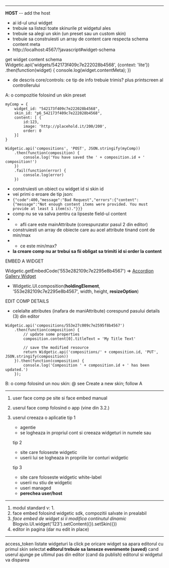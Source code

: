 

----------------

**HOST**
-- add the host


- ai id-ul unui widget
- trebuie sa listezi toate skinurile pt widgetul ales
- trebuie sa alegi un skin (un preset sau un custom skin)
- trebuie sa construiesti un array de content care respecta schema content meta
- http://localhost:4567/?javascript#widget-schema

get widget content schema
Widgetic.api('widgets/542173f409c7e222028b4568', {context: 'lite'})
    .then(function(widget) {
        console.log(widget.contentMeta);
    })
- de descris core/controls: ce tip de info trebuie trimis? plus printscreen al controllerului

A: o compozitie folosind un skin preset
```
myComp = {
    widget_id: "542173f409c7e222028b4568",
    skin_id: "p6_542173f409c7e222028b4568",
    content: [ {
        id:123,
        image: 'http://placehold.it/200/200',
        order: 0
    }]
}

Widgetic.api('compositions', 'POST', JSON.stringify(myComp))
    .then(function(composition) {
        console.log('You have saved the ' + composition.id + ' composition!')
    })
    .fail(function(error) {
        console.log(error)
    })
```
- construiesti un obiect cu widget id si skin id
- vei primi o eroare de tip json:
- `{"code":400,"message":"Bad Request","errors":{"content":{"message":"Not enough content items were provided. You must provide at least 1 item(s)."}}}`
- comp nu se va salva pentru ca lipseste field-ul content
- - afli care este mainAttribute (corespunzator pasul 2 din editor)
- construiesti un array de obiecte care au acel attribute tinand cont de min/max
- - ce este min/max?
- **la creare comp nu ar trebui sa fii obligat sa trimiti id si order la content**


EMBED A WIDGET

Widgetic.getEmbedCode('553e282109c7e2295e8b4567') =>
<a href="https://widgetic.com/widgets/photo/accordion-gallery/" class="widgetic-composition" data-id="553e282109c7e2295e8b4567" data-width="500" data-height="500" data-resize="allow-scale-down" data-brand="bottom-right">Accordion Gallery Widget</a>

- Widgetic.UI.composition(**holdingElement**, '553e282109c7e2295e8b4567', width, height, **resizeOption**)

EDIT COMP DETAILS

- celelalte attributes (inafara de maniAttribute) corespund pasului details (3) din editor
```
Widgetic.api('compositions/553e27c009c7e2595f8b4567')
    .then(function(composition) {
        // update some properties
        composition.content[0].titleText = 'My Title Text'

        // save the modified resource
        return Widgetic.api('compositions/' + composition.id, 'PUT', JSON.stringify(composition))
    }).then(function(composition) {
        console.log('Composition ' + composition.id + ' has been updated.')
    });
```

B: o comp folosind un nou skin:
@ see Create a new skin;
follow A

-----

1. user face comp pe site si face embed manual
2. userul face comp folosind o app (vine din 3.2.)
3. userul creeaza o aplicatie
    tip 1
    + agentie
    + se logheaza in propriul cont si creeaza widgeturi in numele sau

    tip 2
    + site care foloseste widgetic
    + userii lui se logheaza in propriile lor conturi widgetic

    tip 3
    + site care foloseste widgetic white-label
    + userii nu stiu de widgetic
    + useri managed
    + **perechea user/host**


-------

1. modul standard v: 1.
2. face embed folosind widgetic sdk, compozitii salvate in prealabil
3. *face embed de widget si ii modifica continutul dinamic*
    Blogvio.UI.widget('123').setContent({}).setSkin({})
4. editor in pagina (dar nu edit in place)




---------------

access_token
listate widgeturi
la click pe oricare widget sa apara editorul cu primul skin selectat
**editorul trebuie sa lanseze evenimente (saved)**
cand userul ajunge pe ultimul pas din editor (cand da publish)
editorul si widgetul va disparea
